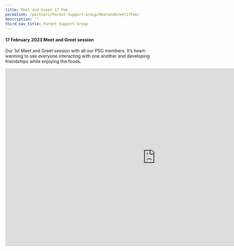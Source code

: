 ```yaml
---
title: Meet and Greet 17 Feb
permalink: /partners/Parent-Support-Group/MeetandGreet17Feb/
description: ""
third_nav_title: Parent Support Group
---
```

#### 17 February 2023 Meet and Greet session 

Our 1st Meet and Greet session with all our PSG members. It’s heart-warming to see everyone interacting with one another and developing friendships while enjoying the foods.

<iframe allowfullscreen="true" height="569" width="960" frameborder="0" src="https://docs.google.com/presentation/d/e/2PACX-1vTWPpT9lDFcFS3BN04zkljR0AQhSK5pkV6bqFxaOK1IKBFzyWzB31qZDCDXV8eMycfrSoU5iNKT8qRt/embed?start=false&amp;loop=false&amp;delayms=3000"></iframe>